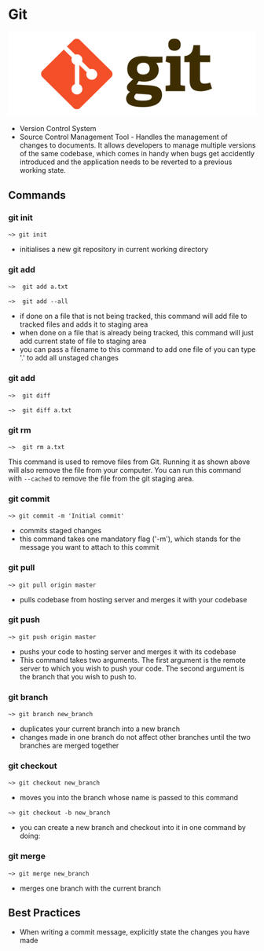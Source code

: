 # Git

![Git](../../assets/images/git.png)

- Version Control System
- Source Control Management Tool - Handles the management of changes to documents. It allows developers to manage multiple versions of the same codebase, which comes in handy when bugs get accidently introduced and the application needs to be reverted to a previous working state.

## Commands

### git init

```
~> git init
```

- initialises a new git repository in current working directory

### git add

```
~>  git add a.txt
```

```
~>  git add --all
```

- if done on a file that is not being tracked, this command will add file to tracked files and adds it to staging area
- when done on a file that is already being tracked, this command will just add current state of file to staging area
- you can pass a filename to this command to add one file of you can type '.' to add all unstaged changes

### git add

```
~>  git diff
```

```
~>  git diff a.txt
```

### git rm


```
~>  git rm a.txt
```

This command is used to remove files from Git. Running it as shown above will
also remove the file from your computer. You can run this command with `--cached`
to remove the file from the git staging area.

### git commit

```
~> git commit -m 'Initial commit'
```
- commits staged changes
- this command takes one mandatory flag ('-m'), which stands for the message you want to attach to this commit

### git pull

```
~> git pull origin master
```

- pulls codebase from hosting server and merges it with your codebase

### git push

```
~> git push origin master
```

- pushs your code to hosting server and merges it with its codebase
- This command takes two arguments. The first argument is the remote server to
 which you wish to push your code. The second argument is the branch that you
 wish to push to.



### git branch

```
~> git branch new_branch
```

- duplicates your current branch into a new branch
- changes made in one branch do not affect other branches until the two branches are merged together

### git checkout

```
~> git checkout new_branch
```

- moves you into the branch whose name is passed to this command

```
~> git checkout -b new_branch
```

- you can create a new branch and checkout into it in one command by doing:


### git merge

```
~> git merge new_branch
```

- merges one branch with the current branch


## Best Practices
- When writing a commit message, explicitly state the changes you have made
